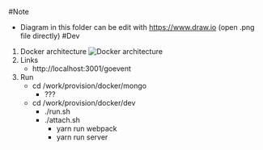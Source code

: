#Note
- Diagram in this folder can be edit with https://www.draw.io (open .png file directly)
#Dev
1. Docker architecture
   ![Docker architecture](architecture.png)
2. Links
	- http://localhost:3001/goevent
3. Run
	+ cd /work/provision/docker/mongo
		- ???
	+ cd /work/provision/docker/dev
		- ./run.sh
		- ./attach.sh
			- yarn run webpack
			- yarn run server
